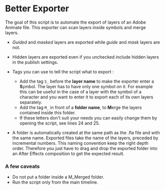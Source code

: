 # Better Exporter

The goal of this script is to automate the export of layers of an Adobe Animate file. This exporter can scan  layers inside symbols and merge layers.

- *Guided* and *masked* layers are exported while *guide* and *mask* layers are not.

- Hidden layers are exported even if you unchecked include hidden layers in the publish settings.

- Tags you can use to tell the script what to export :

	- Add the tag `S_` before the **layer name** to make the exporter enter a **S**ymbol. The layer has to have only one symbol on it. For example this can be useful in the case of a layer with the symbol of a character and you want to enter it to export each of its own layers separately.
	- Add the tag `M_` in front of a **folder name**, to **M**erge the layers contained inside this folder.
	- If these letters don't suit your needs you can easily change them by opening the script, see lines 24 and 25.

- A folder is automatically created at the same path as the .fla file and with the same name. Exported files take the name of the layers, preceded by incremental numbers. This naming convention keep the right depth order. Therefore you just have to drag and drop the exported folder into an After Effects composition to get the expected result.


### A few caveats

- Do not put a folder inside a M_Merged folder.
- Run the script only from the main timeline.

